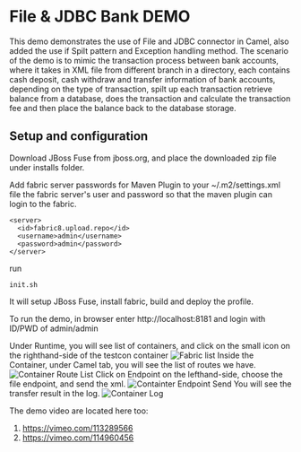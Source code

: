 File & JDBC Bank DEMO
======================================================
This demo demonstrates the use of File and JDBC connector in Camel, also added the use if Spilt pattern and Exception handling method. 
The scenario of the demo is to mimic the transaction process between bank accounts, where it takes in XML file from different branch in a directory, each contains cash deposit, cash withdraw and transfer information of bank accounts, depending on the type of transaction, spilt up each transaction retrieve balance from a database, does the transaction and calculate the transaction fee and then place the balance back to the database storage. 



Setup and configuration
-----------------------

Download JBoss Fuse from jboss.org, and place the downloaded zip file under installs folder.

Add fabric server passwords for Maven Plugin to your ~/.m2/settings.xml file the fabric server's user and password so that the maven plugin can login to the fabric.

```
<server>
  <id>fabric8.upload.repo</id>
  <username>admin</username>
  <password>admin</password>
</server>
```

run 
```
init.sh
```

It will setup JBoss Fuse, install fabric, build and deploy the profile. 

To run the demo, in browser enter http://localhost:8181 and login with ID/PWD of admin/admin

Under Runtime, you will see list of containers, and click on the small icon on the righthand-side of the testcon container
![Fabric list](https://raw.githubusercontent.com/weimeilin79/filenjdbc/master/doc/pic/01-fabric-container-list.png?raw=true)
Inside the Container, under Camel tab, you will see the list of routes we have.
![Container Route List](https://raw.githubusercontent.com/weimeilin79/filenjdbc/master/doc/pic/02-container-route-list.png?raw=true)
Click on Endpoint on the lefthand-side, choose the file endpoint, and send the xml.
![Containter Endpoint Send](https://raw.githubusercontent.com/weimeilin79/filenjdbc/master/doc/pic/03-container-send.png?raw=true)
You will see the transfer result in the log. 
![Container Log](https://raw.githubusercontent.com/weimeilin79/filenjdbc/master/doc/pic/04-container-log.png?raw=true)
 


The demo video are located here too:

1.	https://vimeo.com/113289566
2.	https://vimeo.com/114960456 
